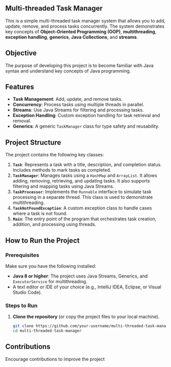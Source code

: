 ## Multi-threaded Task Manager

This is a simple multi-threaded task manager system that allows you to add, update, remove, and process tasks concurrently. The system demonstrates key concepts of **Object-Oriented Programming (OOP)**, **multithreading**, **exception handling**, **generics**, **Java Collections**, and **streams**.

## Objective
The purpose of developing this project is to become familiar with Java syntax and understand key concepts of Java programming.

## Features
- **Task Management**: Add, update, and remove tasks.
- **Concurrency**: Process tasks using multiple threads in parallel.
- **Streams**: Use Java Streams for filtering and processing tasks.
- **Exception Handling**: Custom exception handling for task retrieval and removal.
- **Generics**: A generic `TaskManager` class for type safety and reusability.

## Project Structure
The project contains the following key classes:

1. **`Task`**: Represents a task with a title, description, and completion status. Includes methods to mark tasks as completed.
2. **`TaskManager`**: Manages tasks using a `HashMap` and `ArrayList`. It allows adding, removing, retrieving, and updating tasks. It also supports filtering and mapping tasks using Java Streams.
3. **`TaskProcessor`**: Implements the `Runnable` interface to simulate task processing in a separate thread. This class is used to demonstrate multithreading.
4. **`TaskNotFoundException`**: A custom exception class to handle cases where a task is not found.
5. **`Main`**: The entry point of the program that orchestrates task creation, addition, and processing using threads.

## How to Run the Project

### Prerequisites
Make sure you have the following installed:
- **Java 8 or higher**: The project uses Java Streams, Generics, and `ExecutorService` for multithreading.
- A text editor or IDE of your choice (e.g., IntelliJ IDEA, Eclipse, or Visual Studio Code).

### Steps to Run

1. **Clone the repository** (or copy the project files to your local machine).

   ```bash
   git clone https://github.com/your-username/multi-threaded-task-manager.git
   cd multi-threaded-task-manager

## Contributions 
Encourage contributions to improve the project
